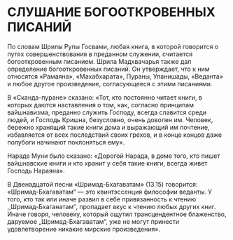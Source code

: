 # СЛУШАНИЕ БОГООТКРОВЕННЫХ ПИСАНИЙ

По словам Шрилы Рупы Госвами, любая книга, в которой говорится о путях совершенствования в преданном служении, считается богооткровенным писанием. Шрила Мадхвачарья также дал определение богооткровенных писаний. Он утверждает, что к ним относятся «Рамаяна», «Махабхарата», Пураны, Упанишады, «Веданта» и любое другое произведение, согласующееся с этими писаниями.

В «Сканда-пуране» сказано: «Тот, кто постоянно читает книги, в которых даются наставления о том, как, согласно принципам вайшнавизма, преданно служить Господу, всегда славится среди людей, и Господь Кришна, безусловно, очень доволен им. Человек, бережно хранящий такие книги дома и выражающий им почтение, избавляется от всех последствий своих грехов, и в конце концов даже полубоги начинают поклоняться ему».

Нараде Муни было сказано: «Дорогой Нарада, в доме того, кто пишет вайшнавские книги и кто хранит у себя такие книги, всегда живет Господь Нараяна».

В Двенадцатой песни «Шримад-Бхагаватам» (13.15) говорится: «Шримад-Бхагаватам“ — это квинтэссенция философии веданты. У того, кто так или иначе развил в себе привязанность к чтению ,,Шримад-Бхаганатам‘‘, пропадает вкус к чтению любых других книг. Иначе говоря, человеку, который ощутил трансцендентное блаженство, даруемое „Шримад-Бхагаватам“, уже не могут принести удовлетворение никакие мирские произведения».
